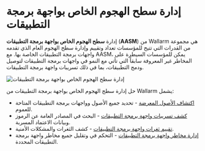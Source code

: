 # إدارة سطح الهجوم الخاص بواجهة برمجة التطبيقات

إدارة **سطح الهجوم الخاص بواجهة برمجة التطبيقات** (**AASM**) من Wallarm هي مجموعة من القدرات التي تتيح للمؤسسات تعداد وتقييم وإدارة سطح الهجوم العام الذي تقدمه واجهات برمجة التطبيقات الخاصة بها. مع AASM، يمكن للمؤسسات السيطرة على المخاطر غير المعروفة سابقاً التي تأتي مع النمو في واجهات برمجة التطبيقات لتوصيل ودمج التطبيقات، بما في ذلك تسريبات واجهة برمجة التطبيقات.

![إدارة سطح الهجوم الخاص بواجهة برمجة التطبيقات](../images/about-wallarm-waf/api-attack-surface/api-attack-surface.png)

حل إدارة سطح الهجوم الخاص بواجهة برمجة التطبيقات من Wallarm يشمل:

* [اكتشاف الأصول المعرضة](../user-guides/scanner.md) - تحديد جميع الأصول وواجهات برمجة التطبيقات المتاحة للعموم.
* [كشف تسريبات واجهة برمجة التطبيقات](../about-wallarm/api-leaks.md) - البحث في المصادر العامة عن الرموز وبيانات الاعتماد المسربة.
* [تقييم ثغرات واجهة برمجة التطبيقات](../about-wallarm/detecting-vulnerabilities.md) - كشف الثغرات والمشكلات الأمنية.
* [إدارة مخاطر واجهة برمجة التطبيقات](../user-guides/vulnerabilities.md) - التحكم في وتقليل جميع مخاطر واجهة برمجة التطبيقات المحددة.